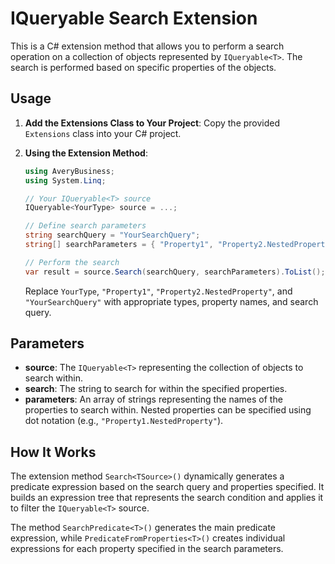 # IQueryable Search Extension

This is a C# extension method that allows you to perform a search operation on a collection of objects represented by `IQueryable<T>`. The search is performed based on specific properties of the objects.

## Usage

1. **Add the Extensions Class to Your Project**: Copy the provided `Extensions` class into your C# project.

2. **Using the Extension Method**:
    ```csharp
    using AveryBusiness;
    using System.Linq;
    
    // Your IQueryable<T> source
    IQueryable<YourType> source = ...;

    // Define search parameters
    string searchQuery = "YourSearchQuery";
    string[] searchParameters = { "Property1", "Property2.NestedProperty" }; // Properties to search

    // Perform the search
    var result = source.Search(searchQuery, searchParameters).ToList();
    ```

    Replace `YourType`, `"Property1"`, `"Property2.NestedProperty"`, and `"YourSearchQuery"` with appropriate types, property names, and search query.

## Parameters

- **source**: The `IQueryable<T>` representing the collection of objects to search within.
- **search**: The string to search for within the specified properties.
- **parameters**: An array of strings representing the names of the properties to search within. Nested properties can be specified using dot notation (e.g., `"Property1.NestedProperty"`).

## How It Works

The extension method `Search<TSource>()` dynamically generates a predicate expression based on the search query and properties specified. It builds an expression tree that represents the search condition and applies it to filter the `IQueryable<T>` source.

The method `SearchPredicate<T>()` generates the main predicate expression, while `PredicateFromProperties<T>()` creates individual expressions for each property specified in the search parameters.
